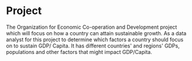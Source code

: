 # Project
The Organization for Economic Co-operation and Development project which will focus on how a country can attain sustainable growth. As a data analyst for this project to determine which factors a country should focus on to sustain GDP/ Capita. It has different countries' and regions' GDPs, populations and other factors that might impact GDP/Capita.
